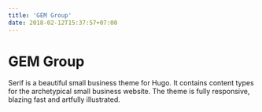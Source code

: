 ```yaml
---
title: 'GEM Group'
date: 2018-02-12T15:37:57+07:00
---
```


# GEM Group

Serif is a beautiful small business theme for Hugo. It contains content types for the archetypical small business website. The theme is fully responsive, blazing fast and artfully illustrated.
